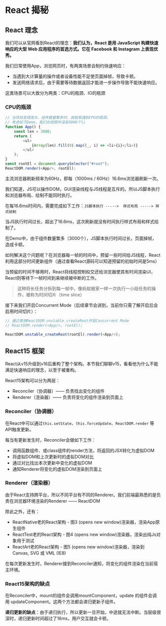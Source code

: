 # React 揭秘

## React 理念

我们可以从官网看到React的理念：**我们认为，React 是用 JavaScript 构建快速响应的大型 Web 应用程序的首选方式。它在 Facebook 和 Instagram 上表现优秀。**

我们日常使用App，浏览网页时，有两类场景会制约快速响应：

- 当遇到大计算量的操作或者设备性能不足使页面掉帧，导致卡顿。
- 发送网络请求后，由于需要等待数据返回才能进一步操作导致不能快速响应。

这类场景可以大致分为两类：CPU的瓶颈、IO的瓶颈

### CPU的瓶颈

```javascript
// 当项目变得庞大、组件数量繁多时，就容易遇到CPU的瓶颈。
// 考虑如下Demo，我们向视图中渲染3000个li
function App() {
    const len = 3000;
    return (
        <ul>
            {Array(len).fill(0).map((_, i) => <li>{i}</li>)}
        </ul>
    );
}
const rootEl = document.querySelector("#root");
ReactDOM.render(<App/>, rootEl);
```

主流浏览器刷新频率为60Hz，即每（1000ms / 60Hz）16.6ms浏览器刷新一次。

我们知道，JS可以操作DOM，GUI渲染线程与JS线程是互斥的。所以JS脚本执行和浏览器布局、绘制不能同时执行。

在每16.6ms时间内，需要完成如下工作：`JS脚本执行 ----->  样式布局 -----> 样式绘制`

当JS执行时间过长，超出了16.6ms，这次刷新就没有时间执行样式布局和样式绘制了。

在Demo中，由于组件数量繁多（3000个），JS脚本执行时间过长，页面掉帧，造成卡顿。

如何解决这个问题呢？在浏览器每一帧的时间中，预留一些时间给JS线程，React利用这部分时间更新组件（通过查看React源码可以知道预留的初始时间是5ms）

当预留的时间不够用时，React将线程控制权交还给浏览器使其有时间渲染UI，React则等待下一帧时间到来继续被中断的工作。

> 这种将长任务分拆到每一帧中，像蚂蚁搬家一样一次执行一小段任务的操作，被称为时间切片（time slice）

接下来我们开启Concurrent Mode（后续章节会讲到，当前你只需了解开启后会启用时间切片）：

```javascript
// 通过使用ReactDOM.unstable_createRoot开启Concurrent Mode
// ReactDOM.render(<App/>, rootEl);  

ReactDOM.unstable_createRoot(rootEl).render(<App/>);
```

## React15 框架

React从v15升级到v16后重构了整个架构。本节我们聊聊v15，看看他为什么不能满足快速响应的理念，以至于被重构。

React15架构可以分为两层：
- Reconciler（协调器）—— 负责找出变化的组件
- Renderer（渲染器）—— 负责将变化的组件渲染到页面上

### Reconciler（协调器）

在React中可以通过`this.setState`、`this.forceUpdate`、`ReactDOM.render` 等API触发更新。

每当有更新发生时，Reconciler会做如下工作：

- 调用函数组件、或class组件的render方法，将返回的JSX转化为虚拟DOM
- 将虚拟DOM和上次更新时的虚拟DOM对比
- 通过对比找出本次更新中变化的虚拟DOM
- 通知Renderer将变化的虚拟DOM渲染到页面上

### Renderer（渲染器）

由于React支持跨平台，所以不同平台有不同的Renderer。我们前端最熟悉的是负责在浏览器环境渲染的Renderer —— ReactDOM

除此之外，还有：

- ReactNative老的React架构 - 图3 (opens new window)渲染器，渲染App原生组件
- ReactTest老的React架构 - 图4 (opens new window)渲染器，渲染出纯Js对象用于测试
- ReactArt老的React架构 - 图5 (opens new window)渲染器，渲染到Canvas, SVG 或 VML (IE8)

在每次更新发生时，Renderer接到Reconciler通知，将变化的组件渲染在当前宿主环境。

### React15架构的缺点

在Reconciler中，mount的组件会调用mountComponent，update 的组件会调用 updateComponent。这两个方法都会递归更新子组件。

__递归更新的缺点__：由于递归执行，所以更新一旦开始，中途就无法中断。当层级很深时，递归更新时间超过了16ms，用户交互就会卡顿。

